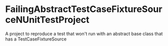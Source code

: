 # FailingAbstractTestCaseFixtureSourceNUnitTestProject
A project to reproduce a test that won't run with an abstract base class that has a TestCaseFixtureSource
